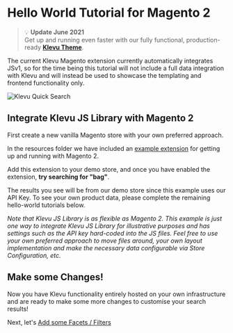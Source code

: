 # Hello World Tutorial for Magento 2

> :bulb: **Update June 2021**  
> Get up and running even faster with our fully functional, production-ready **[Klevu Theme](https://developers.klevu.com/javascript-library/integration/klevu-theme)**.

The current Klevu Magento extension currently automatically integrates JSv1,
so for the time being this tutorial will not include a full data integration with Klevu
and will instead be used to showcase the templating and frontend functionality only.

![Klevu Quick Search](/getting-started/1-hello-world/images/intro-quick-search.jpg)

## Integrate Klevu JS Library with Magento 2

First create a new vanilla Magento store with your own preferred approach.

In the resources folder we have included an
[example extension](/getting-started/1-hello-world/magento2/resources)
for getting up and running with Magento 2. 

Add this extension to your demo store, and once you have enabled the extension,
**try searching for "bag"**.

The results you see will be from our demo store since this example uses our API Key.
To see your own product data, please complete the remaining hello-world tutorials below.

_Note that Klevu JS Library is as flexible as Magento 2. This example is just one
way to integrate Klevu JS Library for illustrative purposes and has settings such
as the API key hard-coded into the JS files. Feel free to use your own preferred approach
to move files around, your own layout implementation and make the necessary data
configurable via Store Configuration, etc._

## Make some Changes!

Now you have Klevu functionality entirely hosted on your own infrastructure
and are ready to make some more changes to customise your search results!

Next, let's [Add some Facets / Filters](/getting-started/2-facets/magento2)
